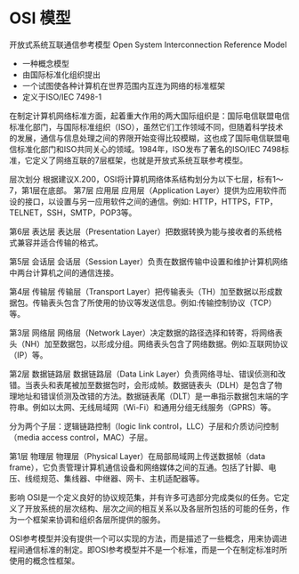 # OSI 模型

开放式系统互联通信参考模型 Open System Interconnection Reference Model

* 一种概念模型
* 由国际标准化组织提出
* 一个试图使各种计算机在世界范围内互连为网络的标准框架
* 定义于ISO/IEC 7498-1

在制定计算机网络标准方面，起着重大作用的两大国际组织是：国际电信联盟电信标准化部门，与国际标准组织（ISO），虽然它们工作领域不同，但随着科学技术的发展，通信与信息处理之间的界限开始变得比较模糊，这也成了国际电信联盟电信标准化部门和ISO共同关心的领域。1984年，ISO发布了著名的ISO/IEC 7498标准，它定义了网络互联的7层框架，也就是开放式系统互联参考模型。

层次划分
根据建议X.200，OSI将计算机网络体系结构划分为以下七层，标有1～7，第1层在底部。 
第7层 应用层
应用层（Application Layer）提供为应用软件而设的接口，以设置与另一应用软件之间的通信。例如: HTTP，HTTPS，FTP，TELNET，SSH，SMTP，POP3等。

第6层 表达层
表达层（Presentation Layer）把数据转换为能与接收者的系统格式兼容并适合传输的格式。

第5层 会话层
会话层（Session Layer）负责在数据传输中设置和维护计算机网络中两台计算机之间的通信连接。

第4层 传输层
传输层（Transport Layer）把传输表头（TH）加至数据以形成数据包。传输表头包含了所使用的协议等发送信息。例如:传输控制协议（TCP）等。

第3层 网络层
网络层（Network Layer）决定数据的路径选择和转寄，将网络表头（NH）加至数据包，以形成分组。网络表头包含了网络数据。例如:互联网协议（IP）等。

第2层 数据链路层
数据链路层（Data Link Layer）负责网络寻址、错误侦测和改错。当表头和表尾被加至数据包时，会形成帧。数据链表头（DLH）是包含了物理地址和错误侦测及改错的方法。数据链表尾（DLT）是一串指示数据包末端的字符串。例如以太网、无线局域网（Wi-Fi）和通用分组无线服务（GPRS）等。

分为两个子层：逻辑链路控制（logic link control，LLC）子层和介质访问控制（media access control，MAC）子层。

第1层 物理层
物理层（Physical Layer）在局部局域网上传送数据帧（data frame），它负责管理计算机通信设备和网络媒体之间的互通。包括了针脚、电压、线缆规范、集线器、中继器、网卡、主机适配器等。

影响
OSI是一个定义良好的协议规范集，并有许多可选部分完成类似的任务。它定义了开放系统的层次结构、层次之间的相互关系以及各层所包括的可能的任务，作为一个框架来协调和组织各层所提供的服务。

OSI参考模型并没有提供一个可以实现的方法，而是描述了一些概念，用来协调进程间通信标准的制定。即OSI参考模型并不是一个标准，而是一个在制定标准时所使用的概念性框架。
